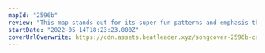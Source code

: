 ```yaml
---
mapId: "2596b"
review: "This map stands out for its super fun patterns and emphasis that represent the music perfectly, great chroma  light show that fits the song equally beautifully and accessible full spread that maintains the energy on all the diffs!"
startDate: "2022-05-14T18:23:23.000Z"
coverUrlOverwrite: https://cdn.assets.beatleader.xyz/songcover-2596b-cover.jpg
---
```

